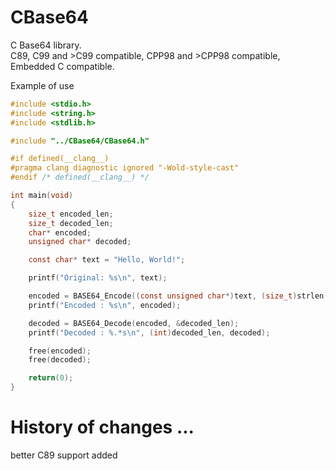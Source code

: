# CBase64
C Base64 library.<br/>
C89, C99 and >C99 compatible, CPP98 and >CPP98 compatible, Embedded C compatible.

Example of use

```c
#include <stdio.h>
#include <string.h>
#include <stdlib.h>

#include "../CBase64/CBase64.h"

#if defined(__clang__)
#pragma clang diagnostic ignored "-Wold-style-cast"
#endif /* defined(__clang__) */

int main(void)
{
    size_t encoded_len;
    size_t decoded_len;
    char* encoded;
    unsigned char* decoded;

    const char* text = "Hello, World!";

    printf("Original: %s\n", text);

    encoded = BASE64_Encode((const unsigned char*)text, (size_t)strlen(text), &encoded_len);
    printf("Encoded : %s\n", encoded);

    decoded = BASE64_Decode(encoded, &decoded_len);
    printf("Decoded : %.*s\n", (int)decoded_len, decoded);

    free(encoded);
    free(decoded);

    return(0);
}
```

# History of changes ...
better C89 support added<br/>

